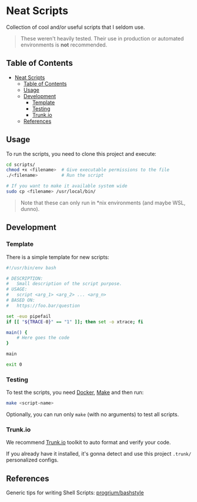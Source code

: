 # Neat Scripts

Collection of cool and/or useful scripts that I seldom use.

> These weren't heavily tested.
> Their use in production or automated environments is **not** recommended.

## Table of Contents

- [Neat Scripts](#neat-scripts)
  - [Table of Contents](#table-of-contents)
  - [Usage](#usage)
  - [Development](#development)
    - [Template](#template)
    - [Testing](#testing)
    - [Trunk.io](#trunkio)
  - [References](#references)

## Usage

To run the scripts, you need to clone this project and execute:

```bash
cd scripts/
chmod +x <filename>  # Give executable permissions to the file
./<filename>         # Run the script

# If you want to make it available system wide
sudo cp <filename> /usr/local/bin/
```

> Note that these can only run in *nix environments (and maybe WSL, dunno).

## Development

### Template

There is a simple template for new scripts:

```bash
#!/usr/bin/env bash

# DESCRIPTION:
#   Small description of the script purpose.
# USAGE:
#   script <arg_1> <arg_2> ... <arg_n>
# BASED ON:
#   https://foo.bar/question

set -euo pipefail
if [[ "${TRACE-0}" == "1" ]]; then set -o xtrace; fi

main() {
    # Here goes the code
}

main

exit 0
```

### Testing

To test the scripts, you need [Docker](https://docs.docker.com/engine/install/), [Make](https://www.gnu.org/software/make/) and then run:

```bash
make <script-name>
```

Optionally, you can run only `make` (with no arguments) to test all scripts.

### Trunk.io

We recommend [Trunk.io](https://github.com/trunk-io) toolkit to auto format and verify your code.

If you already have it installed, it's gonna detect and use this project `.trunk/` personalized configs.

## References

Generic tips for writing Shell Scripts: [progrium/bashstyle](https://github.com/progrium/bashstyle)
